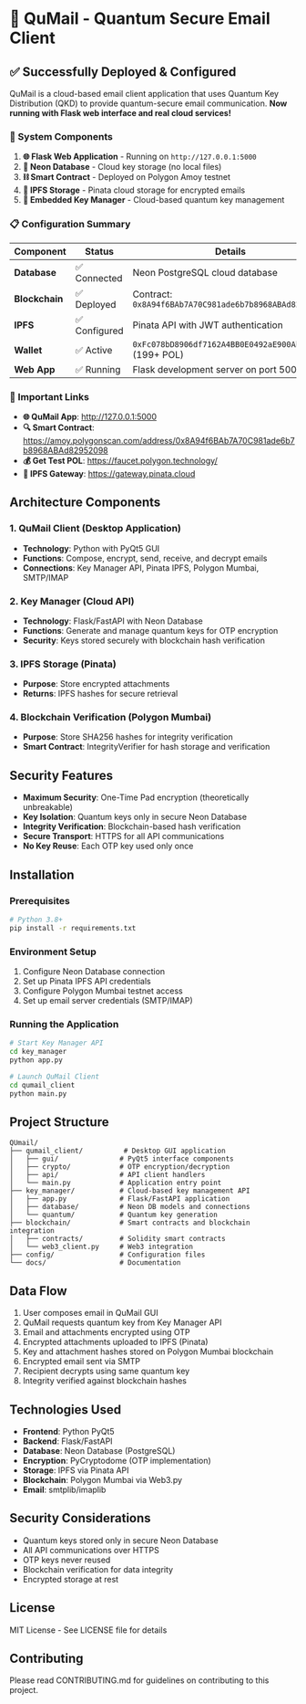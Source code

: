 # 🎉 QuMail - Quantum Secure Email Client

## ✅ Successfully Deployed & Configured

QuMail is a cloud-based email client application that uses Quantum Key Distribution (QKD) to provide quantum-secure email communication. **Now running with Flask web interface and real cloud services!**

### 🔧 System Components

1. **🌐 Flask Web Application** - Running on `http://127.0.0.1:5000`
2. **🔐 Neon Database** - Cloud key storage (no local files)  
3. **⛓️ Smart Contract** - Deployed on Polygon Amoy testnet
4. **📁 IPFS Storage** - Pinata cloud storage for encrypted emails
5. **🔑 Embedded Key Manager** - Cloud-based quantum key management

### 📋 Configuration Summary

| Component | Status | Details |
|-----------|---------|----------|
| **Database** | ✅ Connected | Neon PostgreSQL cloud database |
| **Blockchain** | ✅ Deployed | Contract: `0x8A94f6BAb7A70C981ade6b7b8968ABAd82952098` |
| **IPFS** | ✅ Configured | Pinata API with JWT authentication |
| **Wallet** | ✅ Active | `0xFc078bD8906df7162A4BB0E0492aE900Ab06d4ec` (199+ POL) |
| **Web App** | ✅ Running | Flask development server on port 5000 |

### 🔗 Important Links

- **🌐 QuMail App**: http://127.0.0.1:5000
- **🔍 Smart Contract**: https://amoy.polygonscan.com/address/0x8A94f6BAb7A70C981ade6b7b8968ABAd82952098
- **💰 Get Test POL**: https://faucet.polygon.technology/
- **📁 IPFS Gateway**: https://gateway.pinata.cloud

## Architecture Components

### 1. QuMail Client (Desktop Application)
- **Technology**: Python with PyQt5 GUI
- **Functions**: Compose, encrypt, send, receive, and decrypt emails
- **Connections**: Key Manager API, Pinata IPFS, Polygon Mumbai, SMTP/IMAP

### 2. Key Manager (Cloud API)
- **Technology**: Flask/FastAPI with Neon Database
- **Functions**: Generate and manage quantum keys for OTP encryption
- **Security**: Keys stored securely with blockchain hash verification

### 3. IPFS Storage (Pinata)
- **Purpose**: Store encrypted attachments
- **Returns**: IPFS hashes for secure retrieval

### 4. Blockchain Verification (Polygon Mumbai)
- **Purpose**: Store SHA256 hashes for integrity verification
- **Smart Contract**: IntegrityVerifier for hash storage and verification

## Security Features

- **Maximum Security**: One-Time Pad encryption (theoretically unbreakable)
- **Key Isolation**: Quantum keys only in secure Neon Database
- **Integrity Verification**: Blockchain-based hash verification
- **Secure Transport**: HTTPS for all API communications
- **No Key Reuse**: Each OTP key used only once

## Installation

### Prerequisites
```bash
# Python 3.8+
pip install -r requirements.txt
```

### Environment Setup
1. Configure Neon Database connection
2. Set up Pinata IPFS API credentials
3. Configure Polygon Mumbai testnet access
4. Set up email server credentials (SMTP/IMAP)

### Running the Application
```bash
# Start Key Manager API
cd key_manager
python app.py

# Launch QuMail Client
cd qumail_client
python main.py
```

## Project Structure

```
QUmail/
├── qumail_client/          # Desktop GUI application
│   ├── gui/               # PyQt5 interface components
│   ├── crypto/            # OTP encryption/decryption
│   ├── api/               # API client handlers
│   └── main.py            # Application entry point
├── key_manager/           # Cloud-based key management API
│   ├── app.py             # Flask/FastAPI application
│   ├── database/          # Neon DB models and connections
│   └── quantum/           # Quantum key generation
├── blockchain/            # Smart contracts and blockchain integration
│   ├── contracts/         # Solidity smart contracts
│   └── web3_client.py     # Web3 integration
├── config/                # Configuration files
└── docs/                  # Documentation
```

## Data Flow

1. User composes email in QuMail GUI
2. QuMail requests quantum key from Key Manager API
3. Email and attachments encrypted using OTP
4. Encrypted attachments uploaded to IPFS (Pinata)
5. Key and attachment hashes stored on Polygon Mumbai blockchain
6. Encrypted email sent via SMTP
7. Recipient decrypts using same quantum key
8. Integrity verified against blockchain hashes

## Technologies Used

- **Frontend**: Python PyQt5
- **Backend**: Flask/FastAPI
- **Database**: Neon Database (PostgreSQL)
- **Encryption**: PyCryptodome (OTP implementation)
- **Storage**: IPFS via Pinata API
- **Blockchain**: Polygon Mumbai via Web3.py
- **Email**: smtplib/imaplib

## Security Considerations

- Quantum keys stored only in secure Neon Database
- All API communications over HTTPS
- OTP keys never reused
- Blockchain verification for data integrity
- Encrypted storage at rest

## License

MIT License - See LICENSE file for details

## Contributing

Please read CONTRIBUTING.md for guidelines on contributing to this project.